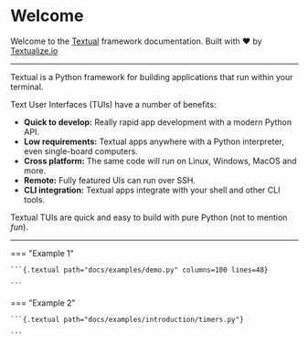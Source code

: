# Welcome

Welcome to the [Textual](https://github.com/Textualize/textual) framework documentation. Built with ❤️ by [Textualize.io](https://www.textualize.io)

<hr>

Textual is a Python framework for building applications that run within your terminal.

Text User Interfaces (TUIs) have a number of benefits:

- **Quick to develop:** Really rapid app development with a modern Python API.
- **Low requirements:** Textual apps anywhere with a Python interpreter, even single-board computers.
- **Cross platform:** The same code will run on Linux, Windows, MacOS and more.
- **Remote:** Fully featured UIs can run over SSH.
- **CLI integration:** Textual apps integrate with your shell and other CLI tools.

Textual TUIs are quick and easy to build with pure Python (not to mention _fun_).

<hr>



<!-- TODO: More examples split in to tabs  -->

=== "Example 1"

    ```{.textual path="docs/examples/demo.py" columns=100 lines=48}

    ```

=== "Example 2"

    ```{.textual path="docs/examples/introduction/timers.py"}

    ```


